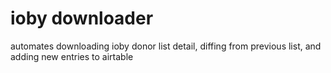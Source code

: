 # ioby downloader

automates downloading ioby donor list detail, diffing from previous list, and
adding new entries to airtable
